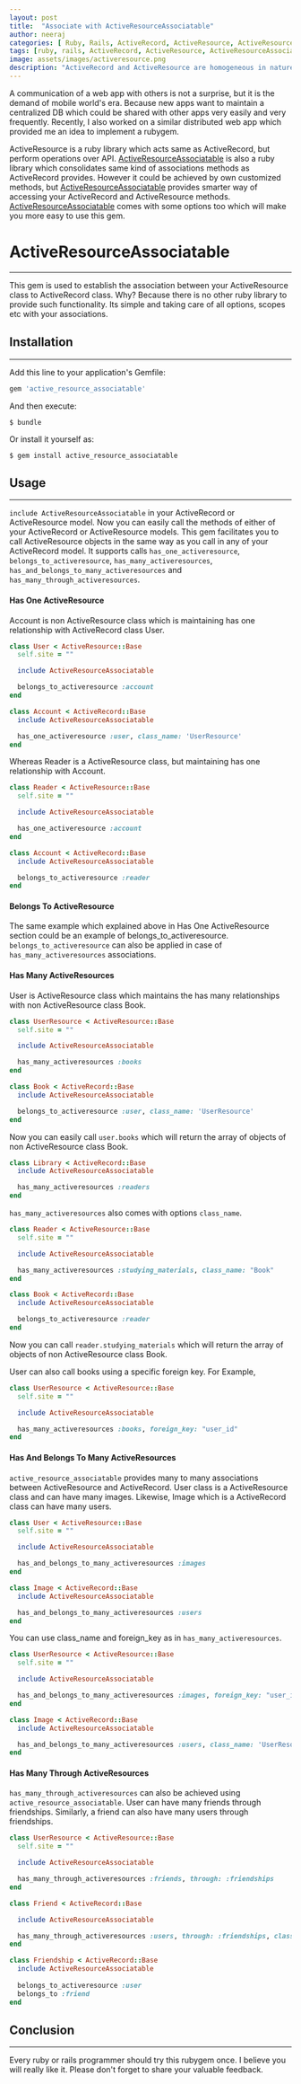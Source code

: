 ```yaml
---
layout: post
title:  "Associate with ActiveResourceAssociatable"
author: neeraj
categories: [ Ruby, Rails, ActiveRecord, ActiveResource, ActiveResourceAssociatable ]
tags: [ruby, rails, ActiveRecord, ActiveResource, ActiveResourceAssociatable]
image: assets/images/activeresource.png
description: "ActiveRecord and ActiveResource are homogeneous in nature. But ActiveResource is reserved for APIs. ActiveResourceAssociatable follows ActiveRecord's pattern and provides similar association pattern. However it could be achieved by customized methods in models, but ActiveResourceAssociatable provides smarter way. Because world is expanding with smarter folks and a smart folk adopts smarter way of working... "
---
```


A communication of a web app with others is not a surprise, but it is the demand of mobile world's era. Because new apps want to maintain a centralized DB which could be shared with other apps very easily and very frequently. Recently, I also worked on a similar distributed web app which provided me an idea to implement a rubygem. 

ActiveResource is a ruby library which acts same as ActiveRecord, but perform operations over API. [ActiveResourceAssociatable](https://rubygems.org/gems/active_resource_associatable) is also a ruby library which consolidates same kind of associations methods as ActiveRecord provides. However it could be achieved by own customized methods, but [ActiveResourceAssociatable](https://rubygems.org/gems/active_resource_associatable) provides smarter way of accessing your ActiveRecord and ActiveResource methods. [ActiveResourceAssociatable](https://rubygems.org/gems/active_resource_associatable) comes with some options too which will make you more easy to use this gem.

# ActiveResourceAssociatable
---
This gem is used to establish the association between your ActiveResource class to ActiveRecord class. Why? Because there is no other ruby library to provide such functionality. Its simple and taking care of all options, scopes etc with your associations.

## Installation
---
Add this line to your application's Gemfile:

```ruby
gem 'active_resource_associatable'
```

And then execute:

    $ bundle

Or install it yourself as:

    $ gem install active_resource_associatable

## Usage
---
```include ActiveResourceAssociatable``` in your ActiveRecord or ActiveResource model. Now you can easily call the methods of either of your ActiveRecord or ActiveResource models. This gem facilitates you to call ActiveResource objects in the same way as you call in any of your ActiveRecord model. It supports calls ```has_one_activeresource```, ```belongs_to_activeresource```, ```has_many_activeresources```, ```has_and_belongs_to_many_activeresources``` and ```has_many_through_activeresources```.

#### Has One ActiveResource
Account is non ActiveResource class which is maintaining has one relationship with ActiveRecord class User. 

```ruby
class User < ActiveResource::Base
  self.site = ""

  include ActiveResourceAssociatable

  belongs_to_activeresource :account
end
```

```ruby
class Account < ActiveRecord::Base
  include ActiveResourceAssociatable

  has_one_activeresource :user, class_name: 'UserResource'
end
```

Whereas Reader is a ActiveResource class, but maintaining has one relationship with Account.

```ruby
class Reader < ActiveResource::Base
  self.site = ""

  include ActiveResourceAssociatable

  has_one_activeresource :account
end
```

```ruby
class Account < ActiveRecord::Base
  include ActiveResourceAssociatable

  belongs_to_activeresource :reader
end
```

#### Belongs To ActiveResource
The same example which explained above in Has One ActiveResource section could be an example of belongs_to_activeresource.
```belongs_to_activeresource``` can also be applied in case of ```has_many_activeresources``` associations.

#### Has Many ActiveResources
User is ActiveResource class which maintains the has many relationships with non ActiveResource class Book.

```ruby
class UserResource < ActiveResource::Base
  self.site = ""

  include ActiveResourceAssociatable

  has_many_activeresources :books
end
```

```ruby
class Book < ActiveRecord::Base
  include ActiveResourceAssociatable

  belongs_to_activeresource :user, class_name: 'UserResource'
end
```

Now you can easily call ```user.books``` which will return the array of objects of non ActiveResource class Book.

```ruby
class Library < ActiveRecord::Base
  include ActiveResourceAssociatable

  has_many_activeresources :readers
end
```

```has_many_activeresources``` also comes with options ```class_name```.

```ruby
class Reader < ActiveResource::Base
  self.site = ""

  include ActiveResourceAssociatable

  has_many_activeresources :studying_materials, class_name: "Book"
end
```

```ruby
class Book < ActiveRecord::Base
  include ActiveResourceAssociatable

  belongs_to_activeresource :reader
end
```

Now you can call ```reader.studying_materials``` which will return the array of objects of non ActiveResource class Book.

User can also call books using a specific foreign key. For Example,

```ruby
class UserResource < ActiveResource::Base
  self.site = ""

  include ActiveResourceAssociatable

  has_many_activeresources :books, foreign_key: "user_id"
end
```

#### Has And Belongs To Many ActiveResources
```active_resource_associatable``` provides many to many associations between ActiveResource and ActiveRecord. 
User class is a ActiveResource class and can have many images. Likewise, Image which is a ActiveRecord class can have many users.

```ruby
class User < ActiveResource::Base
  self.site = ""

  include ActiveResourceAssociatable

  has_and_belongs_to_many_activeresources :images
end
```

```ruby
class Image < ActiveRecord::Base
  include ActiveResourceAssociatable

  has_and_belongs_to_many_activeresources :users
end
```

You can use class_name and foreign_key as in ```has_many_activeresources```.

```ruby
class UserResource < ActiveResource::Base
  self.site = ""

  include ActiveResourceAssociatable

  has_and_belongs_to_many_activeresources :images, foreign_key: "user_id"
end
```

```ruby
class Image < ActiveRecord::Base
  include ActiveResourceAssociatable

  has_and_belongs_to_many_activeresources :users, class_name: 'UserResource'
end
```

#### Has Many Through ActiveResources
```has_many_through_activeresources``` can also be achieved using ```active_resource_associatable```. User can have many friends through friendships. Similarly, a friend can also have many users through friendships.

```ruby
class UserResource < ActiveResource::Base
  self.site = ""

  include ActiveResourceAssociatable

  has_many_through_activeresources :friends, through: :friendships
end
```

```ruby
class Friend < ActiveRecord::Base

  include ActiveResourceAssociatable

  has_many_through_activeresources :users, through: :friendships, class_name: 'UserResource'
end
```

```ruby
class Friendship < ActiveRecord::Base
  include ActiveResourceAssociatable
  
  belongs_to_activeresource :user
  belongs_to :friend
end
```

## Conclusion
---
Every ruby or rails programmer should try this rubygem once. I believe you will really like it. Please don't forget to share your valuable feedback. 

